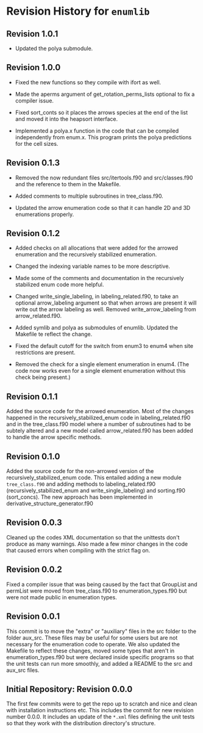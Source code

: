 # Revision History for `enumlib`

## Revision 1.0.1
- Updated the polya submodule.

## Revision 1.0.0
- Fixed the new functions so they compile with ifort as well.

- Made the aperms argument of get_rotation_perms_lists optional to fix
  a compiler issue.

- Fixed sort_conts so it places the arrows species at the end of the
  list and moved it into the heapsort interface.

- Implemented a polya.x function in the code that can be compiled
  independently from enum.x. This program prints the polya predictions
  for the cell sizes.

## Revision 0.1.3
- Removed the now redundant files src/itertools.f90 and
  src/classes.f90 and the reference to them in the Makefile.

- Added comments to multiple subroutines in tree_class.f90.

- Updated the arrow enumeration code so that it can handle 2D and 3D enumerations properly.


## Revision 0.1.2

- Added checks on all allocations that were added for the arrowed enumeration and the recursively stabilized enumeration.
- Changed the indexing variable names to be more descriptive.
- Made some of the comments and documentation in the recursively stabilized enum code more helpful.
- Changed write_single_labeling, in labeling_related.f90, to take an optional arrow_labeling argument so that when arrows are present it will write out the arrow labeling as well. Removed write_arrow_labeling from arrow_related.f90.

- Added symlib and polya as submodules of enumlib. Updated the Makefile te reflect the change.

- Fixed the default cutoff for the switch from enum3 to enum4 when site restrictions are present.

- Removed the check for a single element enumeration in enum4. (The code now works even for a single element enumeration without this check being present.)


## Revision 0.1.1

Added the source code for the arrowed enumeration. Most of the changes happened in the recursively_stabilized_enum code in labeling_related.f90 and in the tree_class.f90 model where a number of subroutines had to be subtely altered and a new model called arrow_related.f90 has been added to handle the arrow specific methods.

## Revision 0.1.0

Added the source code for the non-arrowed version of the recursively_stabilized_enum code. This entailed adding a new module `tree_class.f90` and adding methods to labeling_related.f90 (recursively_stabilized_enum and write_single_labeling) and sorting.f90 (sort_concs). The new approach has been implemented in derivative_structure_generator.f90

## Revision 0.0.3

Cleaned up the codes XML documentation so that the unittests don't produce as many warnings. Also made a few minor changes in the code that caused errors when compiling with the strict flag on.

## Revision 0.0.2

Fixed a compiler issue that was being caused by the fact that GroupList and permList were moved from tree_class.f90 to enumeration_types.f90 but were not made public in enumeration types.

## Revision 0.0.1

This commit is to move the "extra" or "auxiliary" files in the src folder to the folder aux_src. These files may be useful for some users but are not necessary for the enumeration code to operate. We also updated the Makefile to reflect these changes, moved some types that aren't in enumeration_types.f90 but were declared inside specific programs so that the unit tests can run more smoothly, and added a README to the src and aux_src files.

## Initial Repository: Revision 0.0.0

The first few commits were to get the repo up to scratch and nice and clean with installation instructions etc. This includes the commit for new revision number 0.0.0. It includes an update of the `*.xml` files defining the unit tests so that they work with the distribution directory's structure.

